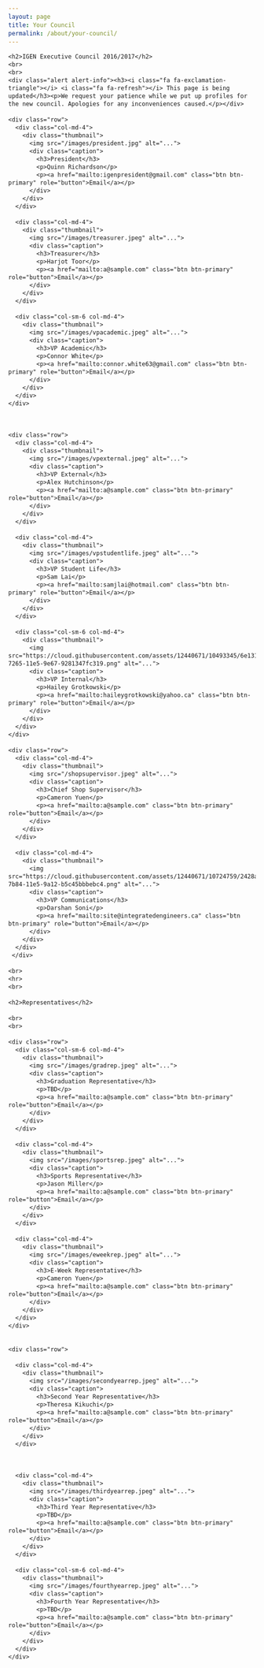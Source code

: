 ```yaml
---
layout: page
title: Your Council
permalink: /about/your-council/
---
```


<div class="container">

	<h2>IGEN Executive Council 2016/2017</h2>
	<br>
	<br>
	<div class="alert alert-info"><h3><i class="fa fa-exclamation-triangle"></i> <i class="fa fa-refresh"></i> This page is being updated</h3><p>We request your patience while we put up profiles for the new council. Apologies for any inconveniences caused.</p></div>

	<div class="row">
	  <div class="col-md-4">
	    <div class="thumbnail">
	      <img src="/images/president.jpg" alt="...">
	      <div class="caption">
	        <h3>President</h3>
	        <p>Quinn Richardson</p>
	        <p><a href="mailto:igenpresident@gmail.com" class="btn btn-primary" role="button">Email</a></p>
	      </div>
	    </div>
	  </div>

	  <div class="col-md-4">
	    <div class="thumbnail">
	      <img src="/images/treasurer.jpeg" alt="...">
	      <div class="caption">
	        <h3>Treasurer</h3>
	        <p>Harjot Toor</p>
	        <p><a href="mailto:a@sample.com" class="btn btn-primary" role="button">Email</a></p>
	      </div>
	    </div>
	  </div>

	  <div class="col-sm-6 col-md-4">
	    <div class="thumbnail">
	      <img src="/images/vpacademic.jpeg" alt="...">
	      <div class="caption">
	        <h3>VP Academic</h3>
	        <p>Connor White</p>
	        <p><a href="mailto:connor.white63@gmail.com" class="btn btn-primary" role="button">Email</a></p>
	      </div>
	    </div>
	  </div>
	</div>



	<div class="row">
	  <div class="col-md-4">
	    <div class="thumbnail">
	      <img src="/images/vpexternal.jpeg" alt="...">
	      <div class="caption">
	        <h3>VP External</h3>
	        <p>Alex Hutchinson</p>
	        <p><a href="mailto:a@sample.com" class="btn btn-primary" role="button">Email</a></p>
	      </div>
	    </div>
	  </div>

	  <div class="col-md-4">
	    <div class="thumbnail">
	      <img src="/images/vpstudentlife.jpeg" alt="...">
	      <div class="caption">
	        <h3>VP Student Life</h3>
	        <p>Sam Lai</p>
	        <p><a href="mailto:samjlai@hotmail.com" class="btn btn-primary" role="button">Email</a></p>
	      </div>
	    </div>
	  </div>

	  <div class="col-sm-6 col-md-4">
	    <div class="thumbnail">
	      <img src="https://cloud.githubusercontent.com/assets/12440671/10493345/6e13137a-7265-11e5-9e67-9281347fc319.png" alt="...">
	      <div class="caption">
	        <h3>VP Internal</h3>
	        <p>Hailey Grotkowski</p>
	        <p><a href="mailto:haileygrotkowski@yahoo.ca" class="btn btn-primary" role="button">Email</a></p>
	      </div>
	    </div>
	  </div>
	</div>

	<div class="row">
	  <div class="col-md-4">
	    <div class="thumbnail">
	      <img src="/shopsupervisor.jpeg" alt="...">
	      <div class="caption">
	        <h3>Chief Shop Supervisor</h3>
	        <p>Cameron Yuen</p>
	        <p><a href="mailto:a@sample.com" class="btn btn-primary" role="button">Email</a></p>
	      </div>
	    </div>
	  </div>

	  <div class="col-md-4">
	    <div class="thumbnail">
	      <img src="https://cloud.githubusercontent.com/assets/12440671/10724759/2428a5d6-7b84-11e5-9a12-b5c45bbbebc4.png" alt="...">
	      <div class="caption">
	      	<h3>VP Communications</h3>
	      	<p>Darshan Soni</p>
	      	<p><a href="mailto:site@integratedengineers.ca" class="btn btn-primary" role="button">Email</a></p>
	      </div>
	    </div>
	  </div>
	 </div>

	<br>
	<hr>
	<br>

	<h2>Representatives</h2>

	<br>
	<br>

	<div class="row">
	  <div class="col-sm-6 col-md-4">
	    <div class="thumbnail">
	      <img src="/images/gradrep.jpeg" alt="...">
	      <div class="caption">
	        <h3>Graduation Representative</h3>
	        <p>TBD</p>
	        <p><a href="mailto:a@sample.com" class="btn btn-primary" role="button">Email</a></p>
	      </div>
	    </div>
	  </div>

	  <div class="col-md-4">
	    <div class="thumbnail">
	      <img src="/images/sportsrep.jpeg" alt="...">
	      <div class="caption">
	        <h3>Sports Representative</h3>
	        <p>Jason Miller</p>
	        <p><a href="mailto:a@sample.com" class="btn btn-primary" role="button">Email</a></p>
	      </div>
	    </div>
	  </div>

	  <div class="col-md-4">
	    <div class="thumbnail">
	      <img src="/images/eweekrep.jpeg" alt="...">
	      <div class="caption">
	        <h3>E-Week Representative</h3>
	        <p>Cameron Yuen</p>
	        <p><a href="mailto:a@sample.com" class="btn btn-primary" role="button">Email</a></p>
	      </div>
	    </div>
	  </div>
	</div>


	<div class="row">

	  <div class="col-md-4">
	    <div class="thumbnail">
	      <img src="/images/secondyearrep.jpeg" alt="...">
	      <div class="caption">
	        <h3>Second Year Representative</h3>
	        <p>Theresa Kikuchi</p>
	        <p><a href="mailto:a@sample.com" class="btn btn-primary" role="button">Email</a></p>
	      </div>
	    </div>
	  </div>



	  <div class="col-md-4">
	    <div class="thumbnail">
	      <img src="/images/thirdyearrep.jpeg" alt="...">
	      <div class="caption">
	        <h3>Third Year Representative</h3>
	        <p>TBD</p>
	        <p><a href="mailto:a@sample.com" class="btn btn-primary" role="button">Email</a></p>
	      </div>
	    </div>
	  </div>

	  <div class="col-sm-6 col-md-4">
	    <div class="thumbnail">
	      <img src="/images/fourthyearrep.jpeg" alt="...">
	      <div class="caption">
	        <h3>Fourth Year Representative</h3>
	        <p>TBD</p>
	        <p><a href="mailto:a@sample.com" class="btn btn-primary" role="button">Email</a></p>
	      </div>
	    </div>
	  </div>
	</div>




</div>
